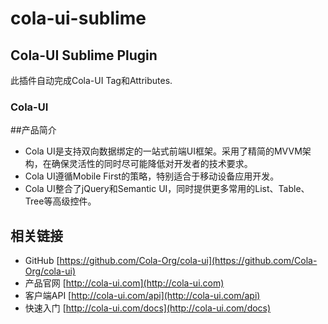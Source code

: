 cola-ui-sublime
=============

## Cola-UI Sublime Plugin

此插件自动完成Cola-UI Tag和Attributes.

### Cola-UI

##产品简介

* Cola UI是支持双向数据绑定的一站式前端UI框架。采用了精简的MVVM架构，在确保灵活性的同时尽可能降低对开发者的技术要求。
* Cola UI遵循Mobile First的策略，特别适合于移动设备应用开发。
* Cola UI整合了jQuery和Semantic UI，同时提供更多常用的List、Table、Tree等高级控件。

## 相关链接
* GitHub [https://github.com/Cola-Org/cola-ui](https://github.com/Cola-Org/cola-ui)
* 产品官网 [http://cola-ui.com](http://cola-ui.com)
* 客户端API [http://cola-ui.com/api](http://cola-ui.com/api)
* 快速入门  [http://cola-ui.com/docs](http://cola-ui.com/docs)